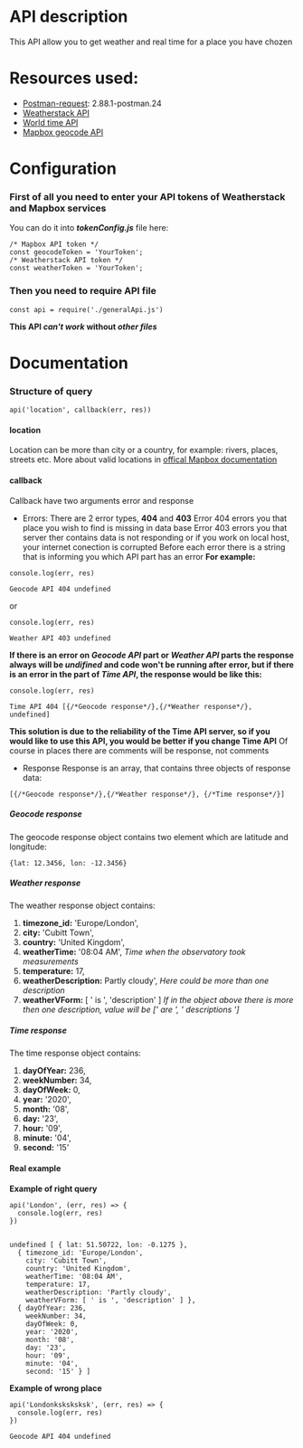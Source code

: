 # API description
This API allow you to get weather and real time for a place you have chozen

# Resources used:
* [Postman-request](https://www.npmjs.com/package/postman-request): 2.88.1-postman.24
* [Weatherstack API](https://weatherstack.com/)
* [World time API](https://worldtimeapi.org/)
* [Mapbox geocode API](https://docs.mapbox.com/api/search/#geocoding)

# Configuration
### First of all you need to enter your API tokens of __Weatherstack__ and __Mapbox__ services
You can do it into ***tokenConfig.js*** file here:
```
/* Mapbox API token */
const geocodeToken = 'YourToken';
/* Weatherstack API token */
const weatherToken = 'YourToken';
```
### Then you need to require API file
```
const api = require('./generalApi.js')
```
**This API _can't work_ without _other files_**
# Documentation
### Structure of query
```
api('location', callback(err, res))
```
#### location
Location can be more than city or a country, for example: rivers, places, streets etc.
More about valid locations in [offical Mapbox documentation](https://docs.mapbox.com/api/search/#data-types)
#### callback
Callback have two arguments error and response
* Errors:
There are 2 error types, **404** and **403**
Error 404 errors you that place you wish to find is missing in data base
Error 403 errors you that server ther contains data is not responding or if you work on local host, your internet conection is corrupted
Before each error there is a string that is informing you which API part has an error
**For example:**
```
console.log(err, res)

Geocode API 404 undefined
```
or
```
console.log(err, res)

Weather API 403 undefined
```
**If there is an error on _Geocode API_ part or _Weather API_ parts the response always will be _undifined_ and code won't be running after error, but if there is an error in the part of _Time API_, the response would be like this:**
```
console.log(err, res)

Time API 404 [{/*Geocode response*/},{/*Weather response*/}, undefined]
```
**This solution is due to the reliability of the Time API server, so if you would like to use this API, you would be better if you change Time API**
Of course in places there are comments will be response, not comments
* Response
Response is an array, that contains three objects of response data:
```
[{/*Geocode response*/},{/*Weather response*/}, {/*Time response*/}]
```
##### Geocode response
The geocode response object contains two element which are latitude and longitude:
```
{lat: 12.3456, lon: -12.3456}
```
##### Weather response
The weather response object contains:
 1. **timezone_id:** 'Europe/London',
 2. **city:** 'Cubitt Town',
 3. **country:** 'United Kingdom',
 4. **weatherTime:** '08:04 AM', *Time when the observatory took measurements*
 5. **temperature:** 17,
 6. **weatherDescription:** Partly cloudy', *Here could be more than one description*
 7. **weatherVForm:** [ ' is ', 'description' ] *If in the object above there is more then one description, value will be [' are ', ' descriptions ']*

##### Time response
The time response object contains:
  1. **dayOfYear:** 236,
  2. **weekNumber:** 34,
  3. **dayOfWeek:** 0,
  4. **year:** '2020',
  5. **month:** '08',
  6. **day:** '23',
  7. **hour:** '09',
  8. **minute:** '04',
  9. **second:** '15'

#### Real example
**Example of right query**
```
api('London', (err, res) => {
  console.log(err, res)
})


undefined [ { lat: 51.50722, lon: -0.1275 },
  { timezone_id: 'Europe/London',
    city: 'Cubitt Town',
    country: 'United Kingdom',
    weatherTime: '08:04 AM',
    temperature: 17,
    weatherDescription: 'Partly cloudy',
    weatherVForm: [ ' is ', 'description' ] },
  { dayOfYear: 236,
    weekNumber: 34,
    dayOfWeek: 0,
    year: '2020',
    month: '08',
    day: '23',
    hour: '09',
    minute: '04',
    second: '15' } ]
```
**Example of wrong place**
```
api('Londonksksksksk', (err, res) => {
  console.log(err, res)
})

Geocode API 404 undefined
```
